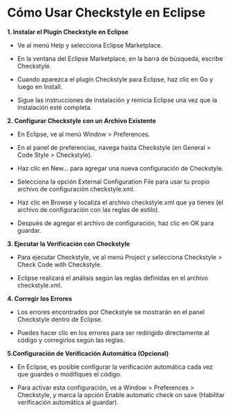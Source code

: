 # Cómo Usar Checkstyle en Eclipse

**1.  Instalar el Plugin Checkstyle en Eclipse**

- Ve al menú Help y selecciona Eclipse Marketplace.

- En la ventana del Eclipse Marketplace, en la barra de búsqueda, escribe Checkstyle.

- Cuando aparezca el plugin Checkstyle para Eclipse, haz clic en Go y luego en Install.

- Sigue las instrucciones de instalación y reinicia Eclipse una vez que la instalación esté completa.


**2. Configurar Checkstyle con un Archivo Existente**

- En Eclipse, ve al menú Window > Preferences.

- En el panel de preferencias, navega hasta Checkstyle (en General > Code Style > Checkstyle).

- Haz clic en New... para agregar una nueva configuración de Checkstyle.

- Selecciona la opción External Configuration File para usar tu propio archivo de configuración checkstyle.xml.

- Haz clic en Browse y localiza el archivo checkstyle.xml que ya tienes (el archivo de configuración con las reglas de estilo).

- Después de agregar el archivo de configuración, haz clic en OK para guardar.

**3. Ejecutar la Verificación con Checkstyle**

- Para ejecutar Checkstyle, ve al menú Project y selecciona Checkstyle > Check Code with Checkstyle.

- Eclipse realizará el análisis según las reglas definidas en el archivo checkstyle.xml.

**4. Corregir los Errores**

- Los errores encontrados por Checkstyle se mostrarán en el panel Checkstyle dentro de Eclipse.

- Puedes hacer clic en los errores para ser redirigido directamente al código y corregirlos según las reglas.

**5.Configuración de Verificación Automática (Opcional)**

- En Eclipse, es posible configurar la verificación automática cada vez que guardes o modifiques el código.

- Para activar esta configuración, ve a Window > Preferences > Checkstyle, y marca la opción Enable automatic check on save (Habilitar verificación automática al guardar).